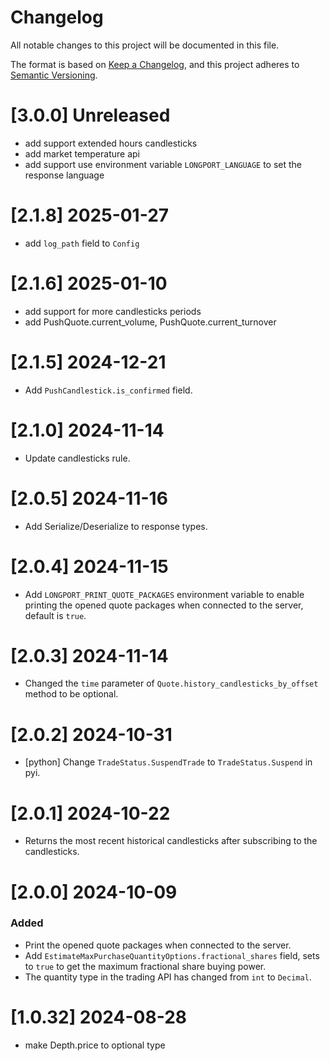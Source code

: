 # Changelog
All notable changes to this project will be documented in this file.

The format is based on [Keep a Changelog](https://keepachangelog.com/en/1.0.0/),
and this project adheres to [Semantic Versioning](https://semver.org/spec/v2.0.0.html).

# [3.0.0] Unreleased

- add support extended hours candlesticks
- add market temperature api
- add support use environment variable `LONGPORT_LANGUAGE` to set the response language

# [2.1.8] 2025-01-27

- add `log_path` field to `Config`

# [2.1.6] 2025-01-10

- add support for more candlesticks periods
- add PushQuote.current_volume, PushQuote.current_turnover

# [2.1.5] 2024-12-21

- Add `PushCandlestick.is_confirmed` field.

# [2.1.0] 2024-11-14

- Update candlesticks rule.

# [2.0.5] 2024-11-16

- Add Serialize/Deserialize to response types.

# [2.0.4] 2024-11-15

- Add `LONGPORT_PRINT_QUOTE_PACKAGES` environment variable to enable printing the opened quote packages when connected to the server, default is `true`.

# [2.0.3] 2024-11-14

- Changed the `time` parameter of `Quote.history_candlesticks_by_offset` method to be optional.

# [2.0.2] 2024-10-31

- [python] Change `TradeStatus.SuspendTrade` to `TradeStatus.Suspend` in pyi.

# [2.0.1] 2024-10-22

- Returns the most recent historical candlesticks after subscribing to the candlesticks.

# [2.0.0] 2024-10-09

### Added

- Print the opened quote packages when connected to the server.
- Add `EstimateMaxPurchaseQuantityOptions.fractional_shares` field, sets to `true` to get the maximum fractional share buying power.
- The quantity type in the trading API has changed from `int` to `Decimal`.

# [1.0.32] 2024-08-28

- make Depth.price to optional type
